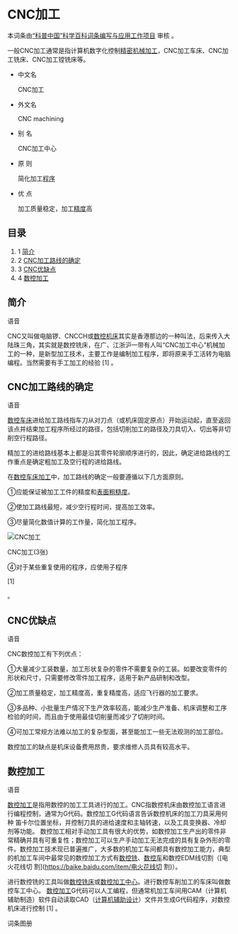 # CNC加工



本词条由[“科普中国”科学百科词条编写与应用工作项目](https://baike.baidu.com/science) 审核 。

一般CNC加工通常是指计算机数字化控制[精密机械加工](https://baike.baidu.com/item/精密机械加工/4440352)，CNC加工车床、CNC加工铣床、CNC加工镗铣床等。





- 中文名

  CNC加工

- 外文名

  CNC machining

- 别    名

  CNC加工中心

- 原    则

  简化加工[程序](https://baike.baidu.com/item/程序/71525)

- 优    点

  加工质量稳定，加工[精度](https://baike.baidu.com/item/精度/5167954)高

## 目录

1. 1 [简介](https://baike.baidu.com/item/CNC加工/7792980#1)
2. 2 [CNC加工路线的确定](https://baike.baidu.com/item/CNC加工/7792980#2)
3. 3 [CNC优缺点](https://baike.baidu.com/item/CNC加工/7792980#3)
4. 4 [数控加工](https://baike.baidu.com/item/CNC加工/7792980#4)



## 简介

 语音

CNC又叫做电脑锣、CNCCH或[数控机床](https://baike.baidu.com/item/数控机床/6197)其实是香港那边的一种叫法，后来传入大陆珠三角，其实就是数控铣床，在广、江浙沪一带有人叫“CNC加工中心”机械加工的一种，是新型加工技术，主要工作是编制加工程序，即将原来手工活转为电脑编程。当然需要有手工加工的经验 [1]  。



## CNC加工路线的确定

 语音

[数控车床](https://baike.baidu.com/item/数控车床/3205)进给加工路线指车刀从对刀点（或机床固定原点）开始运动起，直至返回该点并结束加工程序所经过的路径，包括切削加工的路径及刀具切入、切出等非切削空行程路径。

精加工的进给路线基本上都是沿其零件轮廓顺序进行的，因此，确定进给路线的工作重点是确定粗加工及空行程的进给路线。

在[数控车床加工](https://baike.baidu.com/item/数控车床加工/4543761)中，加工路线的确定一般要遵循以下几方面原则。

①应能保证被加工工件的精度和[表面粗糙度](https://baike.baidu.com/item/表面粗糙度/1009381)。

②使加工路线最短，减少空行程时间，提高加工效率。

③尽量简化数值计算的工作量，简化加工程序。

![CNC加工](https://bkimg.cdn.bcebos.com/pic/4b90f603738da977c160b119bd51f8198618e3b1?x-bce-process=image/resize,m_lfit,w_220,limit_1/format,f_auto)

CNC加工(3张)



④对于某些重复使用的程序，应使用子程序

 [1]

 

 





。



## CNC优缺点

 语音

CNC数控加工有下列优点：

①大量减少工装数量，加工形状复杂的零件不需要复杂的工装。如要改变零件的形状和尺寸，只需要修改零件加工程序，适用于新产品研制和改型。

②加工质量稳定，加工精度高，重复精度高，适应飞行器的加工要求。

③多品种、小批量生产情况下生产效率较高，能减少生产准备、机床调整和工序检验的时间，而且由于使用最佳切削量而减少了切削时间。

④可加工常规方法难以加工的复杂型面，甚至能加工一些无法观测的加工部位。

数控加工的缺点是机床设备费用昂贵，要求维修人员具有较高水平。



## 数控加工

 语音

[数控加工](https://baike.baidu.com/item/数控加工)是指用数控的加工工具进行的加工。CNC指数控机床由数控加工语言进行编程控制，通常为G代码。数控加工G代码语言告诉数控机床的加工刀具采用何种 笛卡尔位置坐标，并控制刀具的进给速度和主轴转速，以及工具变换器、冷却剂等功能。 数控加工相对手动加工具有很大的优势，如数控加工生产出的零件非常精确并具有可重复性；数控加工可以生产手动加工无法完成的具有复杂外形的零件。数控加工技术现已普遍推广，大多数的机加工车间都具有数控加工能力，典型的机加工车间中最常见的数控加工方式有[数控铣](https://baike.baidu.com/item/数控铣)、[数控车](https://baike.baidu.com/item/数控车)和数控EDM线切割（[电火花线切 割](https://baike.baidu.com/item/电火花线切 割)）。

进行数控铣的工具叫做[数控铣床](https://baike.baidu.com/item/数控铣床/9072301)或[数控加工中心](https://baike.baidu.com/item/数控加工中心)。进行数控车削加工的车床叫做数控车工中心。 [数控加工](https://baike.baidu.com/item/数控加工)G代码可以人工编程，但通常机加工车间用CAM（计算机辅助制造）软件自动读取CAD（[计算机辅助设计](https://baike.baidu.com/item/计算机辅助设计)）文件并生成G代码程序，对数控机床进行控制 [1]  。





词条图册